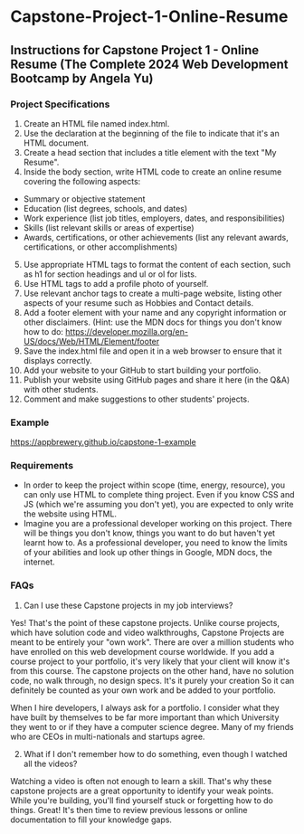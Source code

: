 # Capstone-Project-1-Online-Resume

## Instructions for Capstone Project 1 - Online Resume (The Complete 2024 Web Development Bootcamp by Angela Yu)

### Project Specifications

1. Create an HTML file named index.html.
2. Use the <!DOCTYPE html> declaration at the beginning of the file to indicate that it's an HTML document.
3. Create a head section that includes a title element with the text "My Resume".
4. Inside the body section, write HTML code to create an online resume covering the following aspects:
- Summary or objective statement
- Education (list degrees, schools, and dates)
- Work experience (list job titles, employers, dates, and responsibilities)
- Skills (list relevant skills or areas of expertise)
- Awards, certifications, or other achievements (list any relevant awards, certifications, or other accomplishments)

5. Use appropriate HTML tags to format the content of each section, such as h1 for section headings and ul or ol for lists.
6. Use HTML tags to add a profile photo of yourself.
7. Use relevant anchor tags to create a multi-page website, listing other aspects of your resume such as Hobbies and Contact details.
8. Add a footer element with your name and any copyright information or other disclaimers. (Hint: use the MDN docs for things you don't know how to do: https://developer.mozilla.org/en-US/docs/Web/HTML/Element/footer
9. Save the index.html file and open it in a web browser to ensure that it displays correctly.
10. Add your website to your GitHub to start building your portfolio.
11. Publish your website using GitHub pages and share it here (in the Q&A) with other students.
12. Comment and make suggestions to other students' projects.

### Example
https://appbrewery.github.io/capstone-1-example

### Requirements

- In order to keep the project within scope (time, energy, resource), you can only use HTML to complete thing project. Even if you know CSS and JS (which we're assuming you don't yet), you are expected to only write the website using HTML.
- Imagine you are a professional developer working on this project. There will be things you don't know, things you want to do but haven't yet learnt how to. As a professional developer, you need to know the limits of your abilities and look up other things in Google, MDN docs, the internet.

### FAQs

1. Can I use these Capstone projects in my job interviews?

Yes! That's the point of these capstone projects. Unlike course projects, which have solution code and video walkthroughs, Capstone Projects are meant to be entirely your "own work". There are over a million students who have enrolled on this web development course worldwide. If you add a course project to your portfolio, it's very likely that your client will know it's from this course. The capstone projects on the other hand, have no solution code, no walk through, no design specs. It's it purely your creation So it can definitely be counted as your own work and be added to your portfolio.

When I hire developers, I always ask for a portfolio. I consider what they have built by themselves to be far more important than which University they went to or if they have a computer science degree. Many of my friends who are CEOs in multi-nationals and startups agree.

2. What if I don't remember how to do something, even though I watched all the videos?

Watching a video is often not enough to learn a skill. That's why these capstone projects are a great opportunity to identify your weak points. While you're building, you'll find yourself stuck or forgetting how to do things. Great! It's then time to review previous lessons or online documentation to fill your knowledge gaps.
